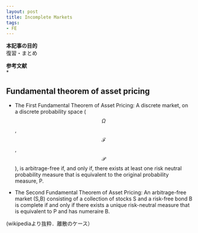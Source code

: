 ```yaml
---
layout: post
title: Incomplete Markets
tags: 
- FE 
---
```


<script src="https://cdn.mathjax.org/mathjax/latest/MathJax.js?config=TeX-AMS-MML_HTMLorMML" type="text/javascript"></script>

**本記事の目的**<br>
復習・まとめ

**参考文献**<br>
* 



## Fundamental theorem of asset pricing

-  The First Fundamental Theorem of Asset Pricing: A discrete market, on a discrete probability space ($$\Omega$$, $$\mathcal{F}$$, $$\mathcal{P}$$), is arbitrage-free if, and only if, there exists at least one risk neutral probability measure that is equivalent to the original probability measure, P.

-  The Second Fundamental Theorem of Asset Pricing: An arbitrage-free market (S,B) consisting of a collection of stocks S and a risk-free bond B is complete if and only if there exists a unique risk-neutral measure that is equivalent to P and has numeraire B.

(wikipediaより抜粋．離散のケース）
